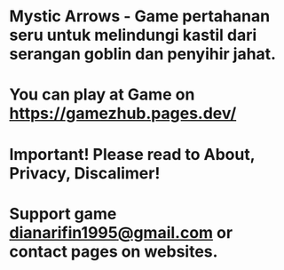 # Mystic Arrows - Game pertahanan seru untuk melindungi kastil dari serangan goblin dan penyihir jahat.
# You can play at Game on https://gamezhub.pages.dev/
# Important! Please read to About, Privacy, Discalimer!
# Support game dianarifin1995@gmail.com or contact pages on websites.
